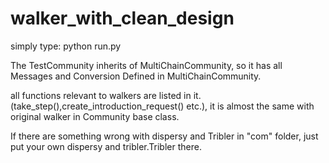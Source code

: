 # walker_with_clean_design

simply type: python run.py

The TestCommunity inherits of MultiChainCommunity, so it has all Messages and Conversion Defined in MultiChainCommunity.

all functions relevant to walkers are listed in it.(take_step(),create_introduction_request() etc.), it is almost the same with original walker in Community base class. 

If there are something wrong with dispersy and Tribler in "com" folder, just put your own dispersy and tribler.Tribler there.

